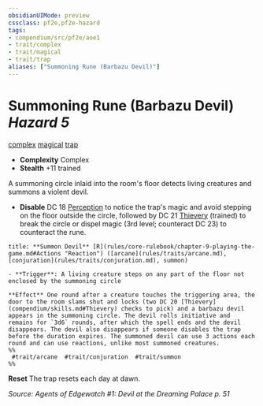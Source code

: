 ```yaml
---
obsidianUIMode: preview
cssclass: pf2e,pf2e-hazard
tags:
- compendium/src/pf2e/aoe1
- trait/complex
- trait/magical
- trait/trap
aliases: ["Summoning Rune (Barbazu Devil)"]
---
```

# Summoning Rune (Barbazu Devil) *Hazard 5*  
[complex](rules/traits/complex.md "Complex Hazard Trait")  [magical](rules/traits/magical.md "Magical Item Trait")  [trap](rules/traits/trap.md "Trap Hazard Trait")  

- **Complexity** Complex
- **Stealth** +11 trained  

A summoning circle inlaid into the room's floor detects living creatures and summons a violent devil.

- **Disable** DC 18 [Perception](compendium/skills.md#Perception) to notice the trap's magic and avoid stepping on the floor outside the circle, followed by DC 21 [Thievery](compendium/skills.md#Thievery) (trained) to break the circle or dispel magic (3rd level; counteract DC 23) to counteract the rune.  

```ad-embed-ability
title: **Summon Devil** [R](rules/core-rulebook/chapter-9-playing-the-game.md#Actions "Reaction") ([arcane](rules/traits/arcane.md), [conjuration](rules/traits/conjuration.md), summon)

- **Trigger**: A living creature steps on any part of the floor not enclosed by the summoning circle

**Effect** One round after a creature touches the triggering area, the door to the room slams shut and locks (two DC 20 [Thievery](compendium/skills.md#Thievery) checks to pick) and a barbazu devil appears in the summoning circle. The devil rolls initiative and remains for `3d6` rounds, after which the spell ends and the devil disappears. The devil also disappears if someone disables the trap before the duration expires. The summoned devil can use 3 actions each round and can use reactions, unlike most summoned creatures.  
%%
 #trait/arcane  #trait/conjuration  #trait/summon 
%%
```

**Reset** The trap resets each day at dawn.  

*Source: Agents of Edgewatch #1: Devil at the Dreaming Palace p. 51*
